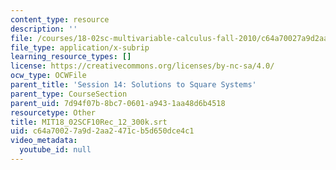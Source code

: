 ```yaml
---
content_type: resource
description: ''
file: /courses/18-02sc-multivariable-calculus-fall-2010/c64a70027a9d2aa2471cb5d650dce4c1_MIT18_02SCF10Rec_12_300k.srt
file_type: application/x-subrip
learning_resource_types: []
license: https://creativecommons.org/licenses/by-nc-sa/4.0/
ocw_type: OCWFile
parent_title: 'Session 14: Solutions to Square Systems'
parent_type: CourseSection
parent_uid: 7d94f07b-8bc7-0601-a943-1aa48d6b4518
resourcetype: Other
title: MIT18_02SCF10Rec_12_300k.srt
uid: c64a7002-7a9d-2aa2-471c-b5d650dce4c1
video_metadata:
  youtube_id: null
---
```

